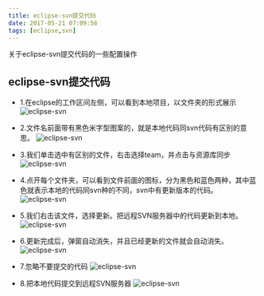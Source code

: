 ```yaml
---
title: eclipse-svn提交代码
date: 2017-05-21 07:09:58
tags: [eclipse,svn]
---
```

关于eclipse-svn提交代码的一些配置操作
<!--more-->
## eclipse-svn提交代码
* 1.在eclipse的工作区间左侧，可以看到本地项目，以文件夹的形式展示
![eclipse-svn](/assets/images/tools/eclipse-svn001.png)

* 2.文件名前面带有黑色米字型图案的，就是本地代码同svn代码有区别的意思。
![eclipse-svn](/assets/images/tools/eclipse-svn002.png)

* 3.我们单击选中有区别的文件，右击选择team，并点击与资源库同步
![eclipse-svn](/assets/images/tools/eclipse-svn003.png)

* 4.点开每个文件夹，可以看到文件前面的图标，分为黑色和蓝色两种，其中蓝色就表示本地的代码同svn种的不同，svn中有更新版本的代码。
![eclipse-svn](/assets/images/tools/eclipse-svn004.png)

* 5.我们右击该文件，选择更新。把远程SVN服务器中的代码更新到本地。
![eclipse-svn](/assets/images/tools/eclipse-svn005.png)

* 6.更新完成后，弹窗自动消失，并且已经更新的文件就会自动消失。
![eclipse-svn](/assets/images/tools/eclipse-svn006.png)

* 7.忽略不要提交的代码
![eclipse-svn](/assets/images/tools/eclipse-svn007.png)

* 8.把本地代码提交到远程SVN服务器
![eclipse-svn](/assets/images/tools/eclipse-svn008.png)